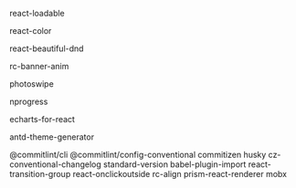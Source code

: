 react-loadable

react-color

react-beautiful-dnd

rc-banner-anim

photoswipe

nprogress

echarts-for-react

antd-theme-generator

@commitlint/cli
@commitlint/config-conventional
commitizen
husky
cz-conventional-changelog
standard-version
babel-plugin-import
react-transition-group
react-onclickoutside
rc-align
prism-react-renderer
mobx
